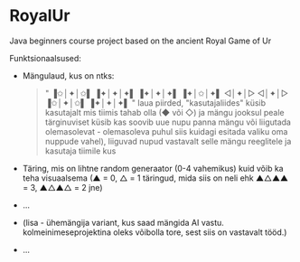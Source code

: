 # RoyalUr
Java beginners course project based on the ancient Royal Game of Ur

Funktsionaalsused:
* Mängulaud, kus on ntks:
  > "
   ▐✩│✦│✩▌
   ▐✦│✦│✦▌
   ▐✦│✦│✦▌
   ▐✦│✩│✦▌
    ◁│✦│▷
    ◁│✦│▷ 
   ▐✩│✦│✩▌
   ▐✦│✦│✦▌
   "
  > laua piirded, 
  > "kasutajaliides" küsib kasutajalt mis tiimis tahab olla (◆ või ◇) ja mängu jooksul peale tärginuviset küsib kas soovib uue nupu panna mängu või liigutada olemasolevat - olemasoleva puhul siis kuidagi esitada valiku oma nuppude vahel), 
  > liiguvad nupud vastavalt selle mängu reeglitele ja kasutaja tiimile
  > kus 
* Täring, mis on lihtne random generaator (0-4 vahemikus) kuid võib ka teha visuaalsema (▲ = 0, △ = 1 täringud, mida siis on neli ehk ▲△▲▲ = 3, ▲△▲△ = 2 jne)
* ...

* (lisa - ühemängija variant, kus saad mängida AI vastu. kolmeinimeseprojektina oleks võibolla tore, sest siis on vastavalt tööd.)
* ...
